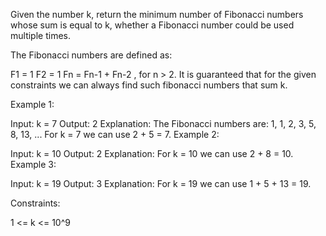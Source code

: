 Given the number k, return the minimum number of Fibonacci numbers whose sum is equal to k, whether a Fibonacci number could be used multiple times.

The Fibonacci numbers are defined as:

F1 = 1
F2 = 1
Fn = Fn-1 + Fn-2 , for n > 2.
It is guaranteed that for the given constraints we can always find such fibonacci numbers that sum k.
 

Example 1:

Input: k = 7
Output: 2 
Explanation: The Fibonacci numbers are: 1, 1, 2, 3, 5, 8, 13, ... 
For k = 7 we can use 2 + 5 = 7.
Example 2:

Input: k = 10
Output: 2 
Explanation: For k = 10 we can use 2 + 8 = 10.
Example 3:

Input: k = 19
Output: 3 
Explanation: For k = 19 we can use 1 + 5 + 13 = 19.
 

Constraints:

1 <= k <= 10^9